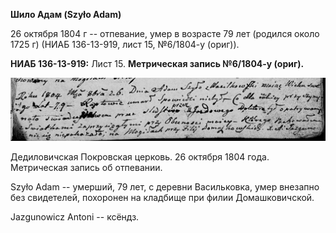 **Шило Адам (Szyło Adam)**

26 октября 1804 г -- отпевание, умер в возрасте 79 лет (родился около
1725 г) (НИАБ 136-13-919, лист 15, №6/1804-у (ориг)).

**НИАБ 136-13-919:** Лист 15. **Метрическая запись №6/1804-у (ориг).**

![](./media/7045e953a6b1ea64b7b9a640f319cdab3a6e3a81.png)

Дедиловичская Покровская церковь. 26 октября 1804 года. Метрическая
запись об отпевании.

Szyło Adam -- умерший, 79 лет, с деревни Васильковка, умер внезапно без
свидетелей, похоронен на кладбище при филии Домашковичской.

Jazgunowicz Antoni -- ксёндз.
